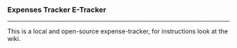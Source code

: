 ### Expenses Tracker E-Tracker
<hr>
This is a local and open-source expense-tracker, for instructions look at the wiki.
